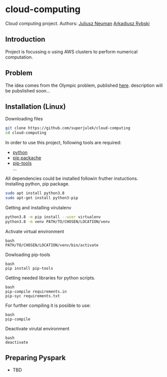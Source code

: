 # cloud-computing
Cloud computing project. Authors: [Juliusz Neuman](https://github.com/superjulek) [Arkadiusz Rybski](https://github.com/arybs)

## Introduction

Project is focussing o using AWS clusters to perform numerical computation.

## Problem
The idea comes from the Olympic problem, published [here](http://www.kgof.edu.pl/archiwum/69/of69-1-2.pdf). 
description will be pubslished soon...

## Installation (Linux)
Downloading files
```bash
git clone https://github.com/superjulek/cloud-computing 
cd cloud-computing
```

In order to use this project, following tools are required:
* [python](https://www.python.org/)
* [pip packache](https://packages.debian.org/stable/python-pip)
* [pip-tools](https://pypi.org/project/pip-tools/1.8.0/)
</br>...

All dependencies could be installed followin fruther instuctions. </br>
Installing python, pip package.
```bash
sudo apt install python3.8
sudo apt-get install python3-pip
```
Getting and installing virutalenv
```bash
python3.8 -m pip install --user virtualenv
python3.8 -m venv PATH/TO/CHOSEN/LOCATION/venv
```
Activate virtual environment
```
bash
PATH/TO/CHOSEN/LOCATION/venv/bin/activate
```
Dowloading pip-tools
```
bash
pip install pip-tools
```
Getting needed libraries for python scripts.
```
bash
pip-compile requirements.in
pip-syc requirements.txt
```
For further compiling it is posiible to use:
```
bash
pip-compile
````
Deactivate virutal environment
```
bash
deactivate
```

## Preparing Pyspark

* TBD